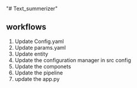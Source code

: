 "# Text_summerizer" 


## workflows
1. Update Config.yaml
2. Update params.yaml
3. Update entity
4. Update the configuration manager in src config
5. Update the componets
6. Update the pipeline 
7. update the app.py